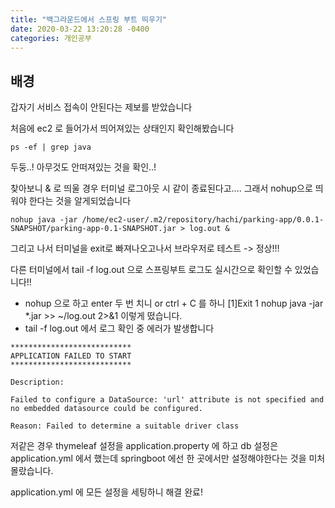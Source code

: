 ```yaml
---
title: "백그라운드에서 스프링 부트 띄우기"
date: 2020-03-22 13:20:28 -0400
categories: 개인공부
---
```

## 배경
갑자기 서비스 접속이 안된다는 제보를 받았습니다

처음에 ec2 로 들어가서 띄어져있는 상태인지 확인해봤습니다
```console
ps -ef | grep java
```
두둥..! 아무것도 안떠져있는 것을 확인..!

찾아보니 & 로 띄울 경우 터미널 로그아웃 시 같이 종료된다고....
그래서 nohup으로 띄워야 한다는 것을 알게되었습니다

```console
nohup java -jar /home/ec2-user/.m2/repository/hachi/parking-app/0.0.1-SNAPSHOT/parking-app-0.1-SNAPSHOT.jar > log.out &
```

그리고 나서 터미널을 exit로 빠져나오고나서 브라우저로 테스트 -> 정상!!!

다른 터미널에서 tail -f log.out 으로 스프링부트 로그도 실시간으로 확인할 수 있었습니다!!

+ nohup 으로 하고 enter 두 번 치니 or ctrl + C 를 하니 [1]Exit 1 nohup java -jar *.jar >> ~/log.out 2>&1 이렇게 떴습니다.
+ tail -f log.out 에서 로그 확인 중 에러가 발생합니다

```console
***************************
APPLICATION FAILED TO START
***************************

Description:

Failed to configure a DataSource: 'url' attribute is not specified and no embedded datasource could be configured.

Reason: Failed to determine a suitable driver class
```

저같은 경우 thymeleaf 설정을 application.property 에 하고 db 설정은 application.yml 에서
했는데 springboot 에선 한 곳에서만 설정해야한다는 것을 미처 몰랐습니다.

application.yml 에 모든 설정을 세팅하니 해결 완료!
